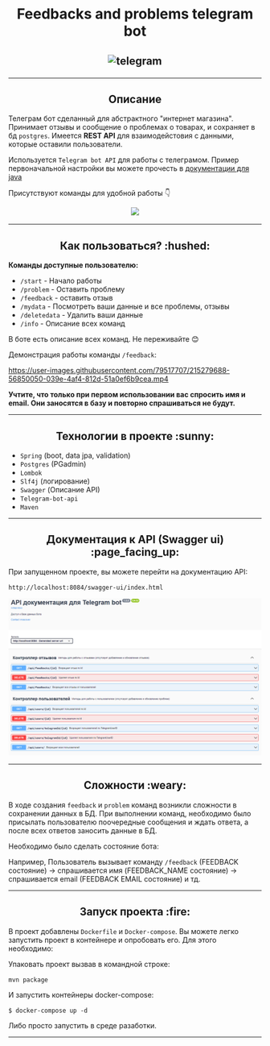 <h1 align="center">Feedbacks and problems telegram bot</h1> 
<h2 align="center">

![telegram](https://img.shields.io/badge/Telegram-2CA5E0?style=for-the-badge&logo=telegram&logoColor=white)

</h2>

_____
<h2 align="center">Описание</h2>

Телеграм бот сделанный для абстрактного "интернет магазина". Принимает отзывы и сообщение о проблемах о товарах, и сохраняет в бд `postgres`.
Имеется **REST API** для взаимодейстовия с данными, которые оставили пользователи. <br>

Используется `Telegram bot API` для работы с телеграмом. Пример первоначальной настройки вы можете прочесть в 
[документации для java](https://core.telegram.org/bots/tutorial)<br> 

Присутствуют команды для удобной работы :point_down:

<div align="center">
<img src="./readme_assets/start.gif">
</div>

_____

<h2 align="center">Как пользоваться? :hushed: </h2>

**Команды доступные пользователю:**
+ `/start` - Начало работы
+ `/problem` - Оставить проблему
+ `/feedback` - оставить отзыв
+ `/mydata` - Посмотреть ваши данные и все проблемы, отзывы
+ `/deletedata` - Удалить ваши данные
+ `/info` - Описание всех команд

В боте есть описание всех команд. Не переживайте :blush:

Демонстрация работы команды `/feedback`:



https://user-images.githubusercontent.com/79517707/215279688-56850050-039e-4af4-812d-51a0ef6b9cea.mp4



**Учтите, что только при первом использовании вас спросить имя и email. Они заносятся в базу 
и повторно спрашиваться не будут.**

_____

<h2 align="center">Технологии в проекте :sunny: </h2>



+ `Spring` (boot, data jpa, validation)
+ `Postgres` (PGadmin)
+ `Lombok`
+ `Slf4j` (логирование)
+ `Swagger` (Описание API)
+ `Telegram-bot-api`
+ `Maven`

______

<h2 align="center">Документация к API (Swagger ui) :page_facing_up: </h2>

При запущенном проекте, вы можете перейти на документацию API:
```http request
http://localhost:8084/swagger-ui/index.html
```

<img src="./readme_assets/swagger.png">

______

<h2 align="center">Сложности :weary: </h2>

В ходе создания `feedback` и `problem` команд возникли сложности в сохранении данных в БД. При выполнении команд,
необходимо было присылать пользователю поочередные сообщения и ждать ответа, а после всех ответов заносить данные в БД.

Необходимо было сделать состояние бота: 

Например, Пользователь вызывает команду `/feedback` (FEEDBACK состояние) -> спрашивается имя (FEEDBACK_NAME состояние) -> спрашивается email (FEEDBACK EMAIL состояние) и тд.

_____

<h2 align="center">Запуск проекта :fire: </h2>

В проект добавлены `Dockerfile` и `Docker-compose`. Вы можете легко запустить проект в контейнере и опробовать его. 
Для этого необходимо:

Упаковать проект вызвав в командной строке:

```
mvn package
```

И запустить контейнеры docker-compose:

```
$ docker-compose up -d
```

Либо просто запустить в среде разаботки.
____





